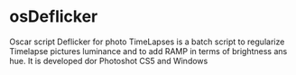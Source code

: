 # osDeflicker
Oscar script Deflicker for photo TimeLapses is a batch script to regularize Timelapse pictures luminance and to add RAMP in terms of brightness ans hue. It is developed dor Photoshot CS5 and Windows

